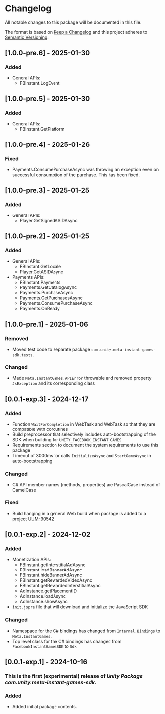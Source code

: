 # Changelog
All notable changes to this package will be documented in this file.

The format is based on [Keep a Changelog](http://keepachangelog.com/en/1.0.0/)
and this project adheres to [Semantic Versioning](http://semver.org/spec/v2.0.0.html).

## [1.0.0-pre.6] - 2025-01-30

### Added

* General APIs:
  * FBInstant.LogEvent

## [1.0.0-pre.5] - 2025-01-30

### Added

* General APIs:
  * FBInstant.GetPlatform

## [1.0.0-pre.4] - 2025-01-26

### Fixed

* Payments.ConsumePurchaseAsync was throwing an exception even on successful consumption of the purchase. This has been fixed.

## [1.0.0-pre.3] - 2025-01-25

### Added

* General APIs:
  * Player.GetSignedASIDAsync

## [1.0.0-pre.2] - 2025-01-25

### Added

* General APIs:
  * FBInstant.GetLocale
  * Player.GetASIDAsync
* Payments APIs:
  * FBInstant.Payments
  * Payments.GetCatalogAsync
  * Payments.PurchaseAsync
  * Payments.GetPurchasesAsync
  * Payments.ConsumePurchaseAsync
  * Payments.OnReady

## [1.0.0-pre.1] - 2025-01-06

### Removed
* Moved test code to separate package `com.unity.meta-instant-games-sdk.tests`.

### Changed
* Made `Meta.InstantGames.APIError` throwable and removed property `JsException` and its corresponding class

## [0.0.1-exp.3] - 2024-12-17

### Added

* Function `WaitForCompletion` in WebTask and WebTask<T> so that they are compatible with coroutines
* Build preprocessor that selectively includes auto-bootstrapping of the SDK when building for `UNITY_FACEBOOK_INSTANT_GAMES`
* Requirements section to document the system requirements to use this package
* Timeout of 3000ms for calls `InitializeAsync` and `StartGameAsync` in auto-bootstrapping

### Changed

* C# API member names (methods, properties) are PascalCase instead of CamelCase

### Fixed

* Build hanging in a general Web build when package is added to a project [UUM-90542](https://jira.unity3d.com/browse/UUM-90542)

## [0.0.1-exp.2] - 2024-12-02

### Added

* Monetization APIs:
  * FBInstant.getInterstitialAdAsync
  * FBInstant.loadBannerAdAsync
  * FBInstant.hideBannerAdAsync
  * FBInstant.getRewardedVideoAsync
  * FBInstant.getRewardedInterstitialAsync
  * AdInstance.getPlacementID
  * AdInstance.loadAsync
  * AdInstance.showAsync
* `init.jspre` file that will download and initialize the JavaScript SDK

### Changed

* Namespace for the C# bindings has changed from `Internal.Bindings` to `Meta.InstantGames`.
* Top level class for the C# bindings has changed from `FacebookInstantGamesSDK` to `Sdk`

## [0.0.1-exp.1] - 2024-10-16

### This is the first (experimental) release of *Unity Package com.unity.meta-instant-games-sdk*.

### Added

* Added initial package contents.
